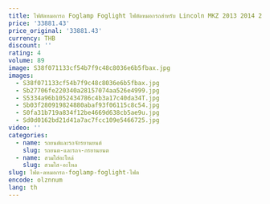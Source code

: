 ```yaml
---
title: ไฟตัดหมอกรถ Foglamp Foglight ไฟตัดหมอกรถสําหรับ Lincoln MKZ 2013 2014 2015 2016
price: '33881.43'
price_original: '33881.43'
currency: THB
discount: ''
rating: 4
volume: 89
image: S38f071133cf54b7f9c48c8036e6b5fbax.jpg
images:
  - S38f071133cf54b7f9c48c8036e6b5fbax.jpg
  - Sb27706fe220340a28157074aa526e4999.jpg
  - S5334a96b1052434786c4b3a17c40da34T.jpg
  - Sb03f280919824880abaf93f06115c8c54.jpg
  - S0fa31b719a834f12be4669d638cb5ae9u.jpg
  - Sd0d0162bd21d41a7ac7fcc109e5466725.jpg
video: ''
categories:
  - name: รถยนต์และรถจักรยานยนต์
    slug: รถยนต-และรถจ-กรยานยนต
  - name: สวมใส่อะไหล่
    slug: สวมใส-อะไหล
slug: ไฟต-ดหมอกรถ-foglamp-foglight-ไฟต
encode: olznnum
lang: th
---
```

  